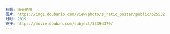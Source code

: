 ```yaml
---
标题: 街头绝味
图片: https://img1.doubanio.com/view/photo/s_ratio_poster/public/p2553289949.jpg
时时: 2019
链接: https://movie.douban.com/subject/33394370/
---
```

